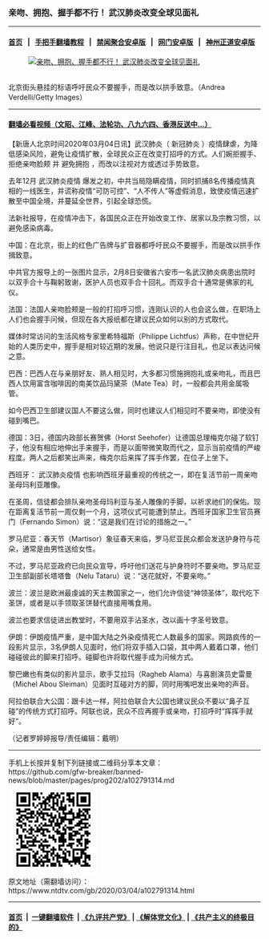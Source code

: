 ### 亲吻、拥抱、握手都不行！ 武汉肺炎改变全球见面礼
------------------------

#### [首页](https://github.com/gfw-breaker/banned-news/blob/master/README.md) &nbsp;&nbsp;|&nbsp;&nbsp; [手把手翻墙教程](https://github.com/gfw-breaker/guides/wiki) &nbsp;&nbsp;|&nbsp;&nbsp; [禁闻聚合安卓版](https://github.com/gfw-breaker/bn-android) &nbsp;&nbsp;|&nbsp;&nbsp; [网门安卓版](https://github.com/oGate2/oGate) &nbsp;&nbsp;|&nbsp;&nbsp; [神州正道安卓版](https://github.com/SzzdOgate/update) 



<div><div class="featured_image">
 <a href="https://i.ntdtv.com/assets/uploads/2020/03/GettyImages-1200867058-1.jpg" target="_blank">
  <figure>
   <img alt="亲吻、拥抱、握手都不行！ 武汉肺炎改变全球见面礼" src="https://i.ntdtv.com/assets/uploads/2020/03/GettyImages-1200867058-1-800x450.jpg"/>
  </figure><br/>
 </a>
 <span class="caption">
  北京街头悬挂的标语呼吁民众不要握手，而是改以拱手致意。（Andrea Verdelli/Getty Images）
 </span>
</div>
</div><hr/>

#### [翻墙必看视频（文昭、江峰、法轮功、八九六四、香港反送中...）](https://github.com/gfw-breaker/banned-news/blob/master/pages/link3.md)

<div><div class="post_content" itemprop="articleBody">
 <p>
  【新唐人北京时间2020年03月04日讯】武汉肺炎（
  <ok href="https://www.ntdtv.com/gb/新冠肺炎.htm">
   新冠肺炎
  </ok>
  ）疫情肆虐，为降低感染风险，避免让疫情扩散，全球民众正在改变打招呼的方式。人们婉拒握手、
  <ok href="https://www.ntdtv.com/gb/拒绝亲吻脸颊.htm">
   拒绝亲吻脸颊
  </ok>
  并
  <ok href="https://www.ntdtv.com/gb/避免拥抱.htm">
   避免拥抱
  </ok>
  ，而改以注视对方或透过手势致意。
 </p>
 <p>
  去年12月
  <ok href="https://www.ntdtv.com/gb/442749.htm">
   武汉肺炎疫情
  </ok>
  爆发之初，中共当局隐瞒疫情，同时抓捕8名传播疫情真相的一线医生，并谎称疫情“可防可控”、“人不传人”等虚假消息，致使疫情迅速扩散至中国全境，并蔓延全世界，引起全球恐慌。
 </p>
 <p>
  法新社报导，在疫情冲击下，各国民众正在开始改变工作、居家以及宗教习惯，以避免感染病毒。
 </p>
 <p>
  中国：在北京，街上的红色广告牌与扩音器都呼吁民众不要握手，而是改以拱手作揖致意。
 </p>
 <p>
  中共官方报导上的一张图片显示，2月8日安徽省六安市一名武汉肺炎病患出院时以双手合十与鞠躬致谢，医护人员也双手合十回礼。而双手合十通常是佛家的礼仪。
 </p>
 <p>
  法国：法国人亲吻脸颊是一般的打招呼习惯，连刚认识的人也会这么做，在职场上人们也会握手问候，但现在各大报纸都在建议民众如何以别的方式取代。
 </p>
 <p>
  媒体时常访问的生活风格专家里希特福斯（Philippe Lichtfus）声称，在中世纪开始的人类历史中，握手是相对较近期的发展。他说只是行注目礼，也足以表达问候之意。
 </p>
 <p>
  巴西：巴西人在与亲朋好友、熟人相见时，大多都习惯施拥抱礼或亲吻礼，而且巴西人饮用富含咖啡因的南美饮品玛黛茶（Mate Tea）时，一般都会共用金属吸管。
 </p>
 <p>
  如今巴西卫生部建议国人不要这么做，同时也建议人们相见时不要亲吻，即使没有碰到嘴巴。
 </p>
 <p>
  德国：3日，德国内政部长赛贺佛（Horst Seehofer）让德国总理梅克尔碰了软钉子，他没有相应地伸出手来握手，而是以面带微笑取而代之，显示当前疫情的严峻程度。两人之后都笑出声来，梅克尔后来挥了挥手作罢，在位子上坐下。
 </p>
 <p>
  西班牙：
  <ok href="https://www.ntdtv.com/gb/442749.htm">
   武汉肺炎疫情
  </ok>
  也影响西班牙最重视的传统之一，即在复活节前一周亲吻圣母玛利亚雕像。
 </p>
 <p>
  在圣周，信徒都会排队亲吻圣母玛利亚与圣人雕像的手脚，以祈求祂们的保佑。现在距离复活节前一周仅剩一个月，这项仪式可能遭到禁止。西班牙国家卫生官员赛门（Fernando Simon）说：“这是我们在讨论的措施之一。”
 </p>
 <p>
  罗马尼亚：春天节（Martisor）象征春天来临，罗马尼亚民众都会发送护身符与花朵，通常是由男性送给女性。
 </p>
 <p>
  不过，罗马尼亚政府已向民众宣导，呼吁他们送花与护身符时不要亲吻。罗马尼亚卫生部副部长塔塔鲁（Nelu Tataru）说：“送花就好，不要亲吻。”
 </p>
 <p>
  波兰：波兰是欧洲最虔诚的天主教国家之一，他们允许信徒“神领圣体”，取代吃下圣饼，或者是以手领取圣饼替代直接用嘴食用。
 </p>
 <p>
  波兰也要求信徒进出教堂时，不要用双手沾圣水，改以画十字圣号致意。
 </p>
 <p>
  伊朗：伊朗疫情严重，是中国大陆之外染疫情死亡人数最多的国家。网路疯传的一段影片显示，3名伊朗人见面时，他们将双手插入口袋，其中两人戴着口罩，他们碰碰彼此的脚来打招呼。碰脚也许将取代握手成为问候方式。
 </p>
 <p>
  黎巴嫩也有类似的影片显示，歌手艾拉玛（Ragheb Alama）与喜剧演员史雷曼（Michel Abou Sleiman）见面时互碰对方的脚，同时用嘴吧发出亲吻的声音。
 </p>
 <p>
  阿拉伯联合大公国：跟卡达一样，阿拉伯联合大公国也建议民众不要以“鼻子互碰”的传统方式打招呼。阿联也说，民众不应再握手或亲吻，打招呼时“挥挥手就好”。
 </p>
 <p>
  （记者罗婷婷报导/责任编辑：戴明）
 </p>
 <div class="single_ad">
 </div>
</div>
</div>
<hr/>
手机上长按并复制下列链接或二维码分享本文章：<br/>
https://github.com/gfw-breaker/banned-news/blob/master/pages/prog202/a102791314.md <br/>
<a href='https://github.com/gfw-breaker/banned-news/blob/master/pages/prog202/a102791314.md'><img src='https://github.com/gfw-breaker/banned-news/blob/master/pages/prog202/a102791314.md.png'/></a> <br/>
原文地址（需翻墙访问）：https://www.ntdtv.com/gb/2020/03/04/a102791314.html


------------------------
#### [首页](https://github.com/gfw-breaker/banned-news/blob/master/README.md) &nbsp;|&nbsp; [一键翻墙软件](https://github.com/gfw-breaker/nogfw/blob/master/README.md) &nbsp;| [《九评共产党》](https://github.com/gfw-breaker/9ping.md/blob/master/README.md#九评之一评共产党是什么) | [《解体党文化》](https://github.com/gfw-breaker/jtdwh.md/blob/master/README.md) | [《共产主义的终极目的》](https://github.com/gfw-breaker/gczydzjmd.md/blob/master/README.md)


<img src='http://gfw-breaker.win/banned-news/pages/prog202/a102791314.md' width='0px' height='0px'/>